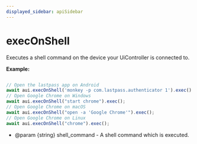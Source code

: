 ```yaml
---
displayed_sidebar: apiSidebar
---
```

# execOnShell

Executes a shell command on the device your UiController is connected to.

**Example:**
```typescript 

// Open the lastpass app on Android
await aui.execOnShell('monkey -p com.lastpass.authenticator 1').exec()
// Open Google Chrome on Windows
await aui.execOnShell("start chrome").exec();
// Open Google Chrome on macOS
await aui.execOnShell("open -a 'Google Chrome'").exec();
// Open Google Chrome on Linux
await aui.execOnShell("chrome").exec();
```

   * @param {string} shell_command - A shell command which is executed.
